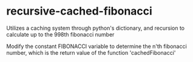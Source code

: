 # recursive-cached-fibonacci

Utilizes a caching system through python's dictionary, and recursion to calculate up to the 998th fibonacci number

Modify the constant FIBONACCI variable to determine the n'th fibonacci number, which is the return value of the function 'cachedFibonacci'
